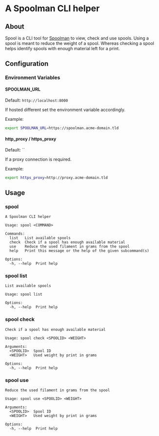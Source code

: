 # A Spoolman CLI helper

## About

Spool is a CLI tool for [Spoolman](https://github.com/Donkie/Spoolman) to view, check and use spools.
Using a spool is meant to reduce the weight of a spool.
Whereas checking a spool helps identify spools with enough material left for a print.

## Configuration

### Environment Variables

#### SPOOLMAN_URL

Default: `http://localhost:8000`

If hosted different set the environment variable accordingly.

Example:

```sh
export SPOOLMAN_URL=https://spoolman.acme-domain.tld
```

#### http_proxy / https_proxy

Default: ``

If a proxy connection is required.

Example:

```sh
export https_proxy=http://proxy.acme-domain.tld
```

## Usage

### spool

```
A Spoolman CLI helper

Usage: spool <COMMAND>

Commands:
  list   List available spools
  check  Check if a spool has enough available material
  use    Reduce the used filament in grams from the spool
  help   Print this message or the help of the given subcommand(s)

Options:
  -h, --help  Print help
```

### spool list

```
List available spools

Usage: spool list

Options:
  -h, --help  Print help
```

### spool check

```
Check if a spool has enough available material

Usage: spool check <SPOOLID> <WEIGHT>

Arguments:
  <SPOOLID>  Spool ID
  <WEIGHT>   Used weight by print in grams

Options:
  -h, --help  Print help
```

### spool use

```
Reduce the used filament in grams from the spool

Usage: spool use <SPOOLID> <WEIGHT>

Arguments:
  <SPOOLID>  Spool ID
  <WEIGHT>   Used weight by print in grams

Options:
  -h, --help  Print help
```
